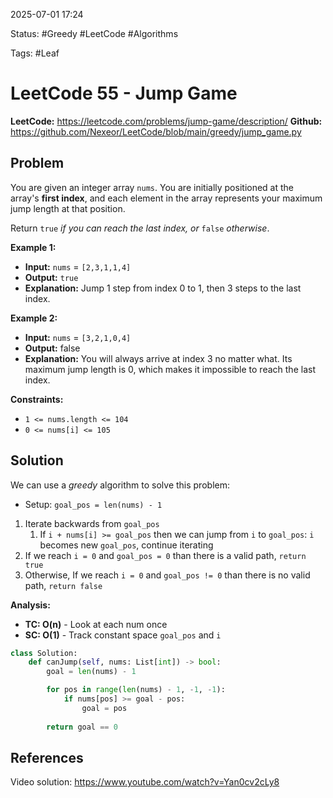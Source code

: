 2025-07-01 17:24

Status: #Greedy #LeetCode #Algorithms 

Tags: #Leaf 

# LeetCode 55 - Jump Game
**LeetCode:** https://leetcode.com/problems/jump-game/description/
**Github:** https://github.com/Nexeor/LeetCode/blob/main/greedy/jump_game.py

## Problem
You are given an integer array `nums`. You are initially positioned at the array's **first index**, and each element in the array represents your maximum jump length at that position.

Return `true` _if you can reach the last index, or_ `false` _otherwise_.

**Example 1:**
- **Input:** `nums` = `[2,3,1,1,4]`
- **Output:** `true`
- **Explanation:** Jump 1 step from index 0 to 1, then 3 steps to the last index.

**Example 2:**
- **Input:** `nums` = `[3,2,1,0,4]`
- **Output:** false
- **Explanation:** You will always arrive at index 3 no matter what. Its maximum jump length is 0, which makes it impossible to reach the last index.

**Constraints:**
- `1 <= nums.length <= 104`
- `0 <= nums[i] <= 105`
## Solution
We can use a *greedy* algorithm to solve this problem:
- Setup: `goal_pos = len(nums) - 1`
1) Iterate backwards from `goal_pos` 
	1) If `i + nums[i] >= goal_pos` then we can jump from `i` to `goal_pos`: `i` becomes new `goal_pos`, continue iterating
2) If we reach `i = 0` and `goal_pos = 0` than there is a valid path, `return true`
3) Otherwise, If we reach `i = 0` and `goal_pos != 0` than there is no valid path, `return false`

**Analysis:**
- **TC: O(n)** - Look at each num once 
- **SC: O(1)** - Track constant space `goal_pos` and `i`
```python
class Solution:
    def canJump(self, nums: List[int]) -> bool:
        goal = len(nums) - 1

        for pos in range(len(nums) - 1, -1, -1):
            if nums[pos] >= goal - pos:
                goal = pos
        
        return goal == 0
```
## References
Video solution: https://www.youtube.com/watch?v=Yan0cv2cLy8